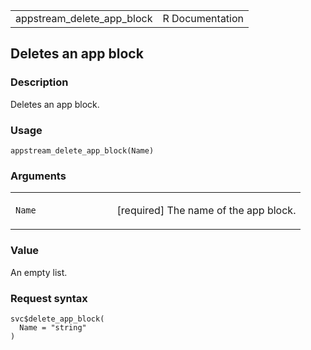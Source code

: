 <table style="width: 100%;">
<tbody>
<tr class="odd">
<td>appstream_delete_app_block</td>
<td style="text-align: right;">R Documentation</td>
</tr>
</tbody>
</table>

## Deletes an app block

### Description

Deletes an app block.

### Usage

    appstream_delete_app_block(Name)

### Arguments

<table>
<colgroup>
<col style="width: 35%" />
<col style="width: 65%" />
</colgroup>
<tbody>
<tr class="odd">
<td><code id="appstream_delete_app_block_:_Name">Name</code></td>
<td><p>[required] The name of the app block.</p></td>
</tr>
</tbody>
</table>

### Value

An empty list.

### Request syntax

    svc$delete_app_block(
      Name = "string"
    )
